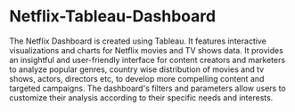 # Netflix-Tableau-Dashboard

The Netflix Dashboard is created using Tableau. It features interactive visualizations and charts for Netflix movies and TV shows data. It provides an insightful and user-friendly interface for content creators and marketers to analyze popular genres, country wise distribution of movies and tv shows, actors, directors etc, to develop more compelling content and targeted campaigns. The dashboard's filters and parameters allow users to customize their analysis according to their specific needs and interests.
